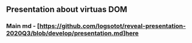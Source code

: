 ## Presentation about virtuas DOM

### Main md - [https://github.com/Iogsotot/reveal-presentation-2020Q3/blob/develop/presentation.md]here
